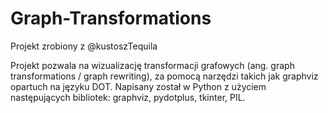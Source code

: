 # Graph-Transformations
Projekt zrobiony z @kustoszTequila

Projekt pozwala na wizualizację transformacji grafowych (ang. graph transformations / graph rewriting), za pomocą narzędzi takich jak graphviz opartuch na języku DOT. Napisany został w Python z użyciem następujących bibliotek: graphviz, pydotplus, tkinter, PIL.
